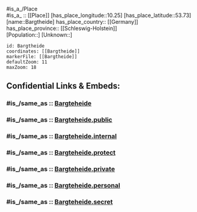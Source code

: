 ﻿---
confidential: public
isDeleted: false
location:
- 53.73
- 10.25
mapmarker: city
mapzoom:
- 7
- 12
SpocWebEntityId: 29021
tags:
- geo/City
type: City
---

#is_a_/Place  
#is_a_ :: [[Place]] 
[has_place_longitude::10.25] 
[has_place_latitude::53.73] 
[name::Bargtheide] 
has_place_country:: [[Germany]]  
has_place_province:: [[Schleswig-Holstein]]  
[Population::] 
[Unknown::] 


```leaflet
id: Bargtheide
coordinates: [[Bargtheide]] 
markerFile: [[Bargtheide]] 
defaultZoom: 11 
maxZoom: 18
```


## Confidential Links & Embeds: 

### #is_/same_as :: [Bargteheide](/_Standards/Earth/Continent/Europe/Europe~Central/Germany/Germany~West/Schleswig-Holstein/counties~SH/Stormarn/cities~Stormarn/Bargteheide.md) 

### #is_/same_as :: [Bargteheide.public](/_public/Earth/Continent/Europe/Europe~Central/Germany/Germany~West/Schleswig-Holstein/counties~SH/Stormarn/cities~Stormarn/Bargteheide.public.md) 

### #is_/same_as :: [Bargteheide.internal](/_internal/Earth/Continent/Europe/Europe~Central/Germany/Germany~West/Schleswig-Holstein/counties~SH/Stormarn/cities~Stormarn/Bargteheide.internal.md) 

### #is_/same_as :: [Bargteheide.protect](/_protect/Earth/Continent/Europe/Europe~Central/Germany/Germany~West/Schleswig-Holstein/counties~SH/Stormarn/cities~Stormarn/Bargteheide.protect.md) 

### #is_/same_as :: [Bargteheide.private](/_private/Earth/Continent/Europe/Europe~Central/Germany/Germany~West/Schleswig-Holstein/counties~SH/Stormarn/cities~Stormarn/Bargteheide.private.md) 

### #is_/same_as :: [Bargteheide.personal](/_personal/Earth/Continent/Europe/Europe~Central/Germany/Germany~West/Schleswig-Holstein/counties~SH/Stormarn/cities~Stormarn/Bargteheide.personal.md) 

### #is_/same_as :: [Bargteheide.secret](/_secret/Earth/Continent/Europe/Europe~Central/Germany/Germany~West/Schleswig-Holstein/counties~SH/Stormarn/cities~Stormarn/Bargteheide.secret.md)

